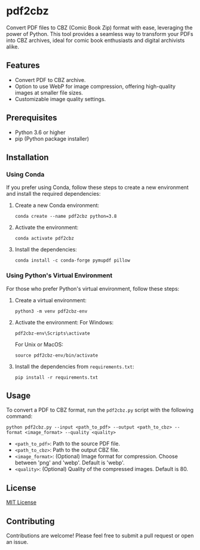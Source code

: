 # pdf2cbz

Convert PDF files to CBZ (Comic Book Zip) format with ease, leveraging the power of Python. This tool provides a seamless way to transform your PDFs into CBZ archives, ideal for comic book enthusiasts and digital archivists alike. 

## Features

- Convert PDF to CBZ archive.
- Option to use WebP for image compression, offering high-quality images at smaller file sizes.
- Customizable image quality settings.

## Prerequisites

- Python 3.6 or higher
- pip (Python package installer)

## Installation

### Using Conda

If you prefer using Conda, follow these steps to create a new environment and install the required dependencies:

1. Create a new Conda environment:
   ```shell
   conda create --name pdf2cbz python=3.8
   ```
2. Activate the environment:
   ```shell
   conda activate pdf2cbz
   ```
3. Install the dependencies:
   ```shell
   conda install -c conda-forge pymupdf pillow
   ```

### Using Python's Virtual Environment

For those who prefer Python's virtual environment, follow these steps:

1. Create a virtual environment:
   ```shell
   python3 -m venv pdf2cbz-env
   ```
2. Activate the environment:
   For Windows:
   ```shell
   pdf2cbz-env\Scripts\activate
   ```
   For Unix or MacOS:
   ```shell
   source pdf2cbz-env/bin/activate
   ```
3. Install the dependencies from `requirements.txt`:
   ```shell
   pip install -r requirements.txt
   ```

## Usage

To convert a PDF to CBZ format, run the `pdf2cbz.py` script with the following command:

```shell
python pdf2cbz.py --input <path_to_pdf> --output <path_to_cbz> --format <image_format> --quality <quality>
```

- `<path_to_pdf>`: Path to the source PDF file.
- `<path_to_cbz>`: Path to the output CBZ file.
- `<image_format>`: (Optional) Image format for compression. Choose between 'png' and 'webp'. Default is 'webp'.
- `<quality>`: (Optional) Quality of the compressed images. Default is 80.

## License

[MIT License](LICENSE)

## Contributing

Contributions are welcome! Please feel free to submit a pull request or open an issue.